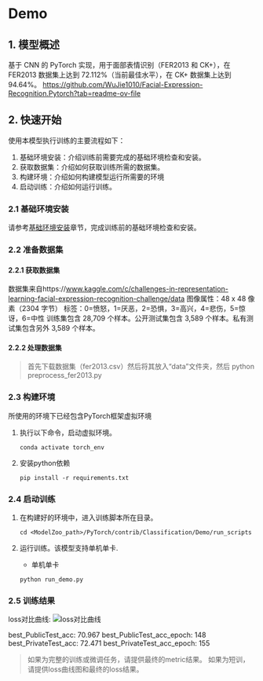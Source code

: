 
# Demo
## 1. 模型概述
基于 CNN 的 PyTorch 实现，用于面部表情识别（FER2013 和 CK+），在 FER2013 数据集上达到 72.112%（当前最佳水平），在 CK+ 数据集上达到 94.64%。
https://github.com/WuJie1010/Facial-Expression-Recognition.Pytorch?tab=readme-ov-file

## 2. 快速开始
使用本模型执行训练的主要流程如下：
1. 基础环境安装：介绍训练前需要完成的基础环境检查和安装。
2. 获取数据集：介绍如何获取训练所需的数据集。
3. 构建环境：介绍如何构建模型运行所需要的环境
4. 启动训练：介绍如何运行训练。

### 2.1 基础环境安装

请参考[基础环境安装](../../../../doc/Environment.md)章节，完成训练前的基础环境检查和安装。


### 2.2 准备数据集
#### 2.2.1 获取数据集
数据集来自https://www.kaggle.com/c/challenges-in-representation-learning-facial-expression-recognition-challenge/data 图像属性：48 x 48 像素（2304 字节） 标签：0=愤怒，1=厌恶，2=恐惧，3=高兴，4=悲伤，5=惊讶，6=中性 训练集包含 28,709 个样本。公开测试集包含 3,589 个样本。私有测试集包含另外 3,589 个样本。

#### 2.2.2 处理数据集
> 首先下载数据集（fer2013.csv）然后将其放入“data”文件夹，然后
python preprocess_fer2013.py


### 2.3 构建环境

所使用的环境下已经包含PyTorch框架虚拟环境
1. 执行以下命令，启动虚拟环境。
    ```
    conda activate torch_env
    ```

>
2. 安装python依赖
    ```
    pip install -r requirements.txt
    ```

### 2.4 启动训练
1. 在构建好的环境中，进入训练脚本所在目录。
    ```
    cd <ModelZoo_path>/PyTorch/contrib/Classification/Demo/run_scripts
    ```

2. 运行训练。该模型支持单机单卡.

    -  单机单卡
    ```
   python run_demo.py 
    ```

    

### 2.5 训练结果
loss对比曲线: 
![loss对比曲线](./loss_comparison.png)

best_PublicTest_acc: 70.967
best_PublicTest_acc_epoch: 148
best_PrivateTest_acc: 72.471
best_PrivateTest_acc_epoch: 155

> 如果为完整的训练或微调任务，请提供最终的metric结果。
> 如果为短训，请提供loss曲线图和最终的loss结果。